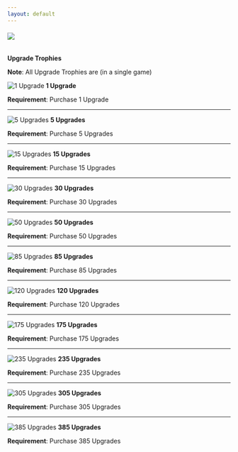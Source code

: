 ```yaml
---
layout: default
---
```


###### ![](/realm/assets/img/picks/TrophiesTopPage.png)

**Upgrade Trophies**

**Note**: All Upgrade Trophies are (in a single game)

![](/realm/assets/img/picks/1Upgrade.png "1 Upgrade") **1 Upgrade**

**Requirement**: Purchase 1 Upgrade

---

![](/realm/assets/img/picks/5Upgrades.png "5 Upgrades") **5 Upgrades**

**Requirement**: Purchase 5 Upgrades

---

![](/realm/assets/img/picks/15Upgrades.png "15 Upgrades") **15 Upgrades**

**Requirement**: Purchase 15 Upgrades

---

![](/realm/assets/img/picks/30Upgrades.png "30 Upgrades") **30 Upgrades**

**Requirement**: Purchase 30 Upgrades

---

![](/realm/assets/img/picks/50Upgrades.png "50 Upgrades") **50 Upgrades**

**Requirement**: Purchase 50 Upgrades

---

![](/realm/assets/img/picks/85Upgrades.png "85 Upgrades") **85 Upgrades**

**Requirement**: Purchase 85 Upgrades

---

![](/realm/assets/img/picks/120Upgrades.png "120 Upgrades") **120 Upgrades**

**Requirement**: Purchase 120 Upgrades

---

![](/realm/assets/img/picks/175Upgrades.png "175 Upgrades") **175 Upgrades**

**Requirement**: Purchase 175 Upgrades

---

![](/realm/assets/img/picks/235Upgrades.png "235 Upgrades") **235 Upgrades**

**Requirement**: Purchase 235 Upgrades

---

![](/realm/assets/img/picks/305Upgrades.png "305 Upgrades") **305 Upgrades**

**Requirement**: Purchase 305 Upgrades

---

![](/realm/assets/img/picks/385Upgrades.png "385 Upgrades") **385 Upgrades**

**Requirement**: Purchase 385 Upgrades